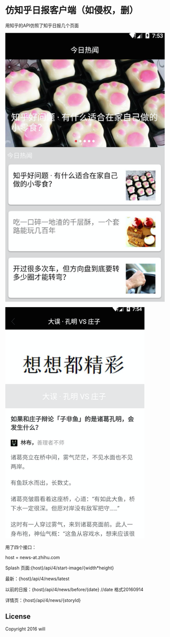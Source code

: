 
仿知乎日报客户端（如侵权，删）
=======
用知乎的API仿照了知乎日报几个页面

![](/screenshot/main.png)

![](/screenshot/detail.png)

用了四个接口：


host = news-at.zhihu.com


Splash 页面:{host}/api/4/start-image/{width*height}


最新：{host}/api/4/news/latest


以前的日报：{host}/api/4/news/before/{date}  //date 格式20160914


详情页：{host}/api/4/news/{storyId}

License
--------

Copyright 2016 will
